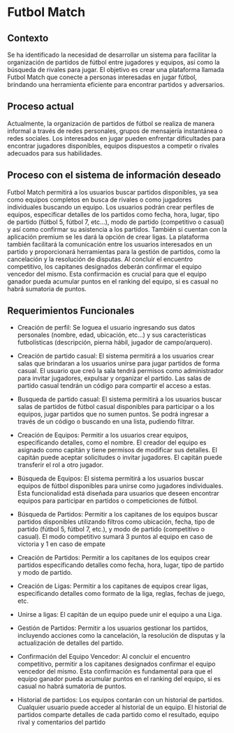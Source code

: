 # Futbol Match

## Contexto
Se ha identificado la necesidad de desarrollar un sistema para facilitar la organización de
partidos de fútbol entre jugadores y equipos, así como la búsqueda de rivales para jugar. El
objetivo es crear una plataforma llamada Futbol Match que conecte a personas interesadas
en jugar fútbol, brindando una herramienta eficiente para encontrar partidos y adversarios.

## Proceso actual
Actualmente, la organización de partidos de fútbol se realiza de manera informal a través de
redes personales, grupos de mensajería instantánea o redes sociales. Los interesados en
jugar pueden enfrentar dificultades para encontrar jugadores disponibles, equipos
dispuestos a competir o rivales adecuados para sus habilidades.

## Proceso con el sistema de información deseado
Futbol Match permitirá a los usuarios buscar partidos disponibles, ya sea como equipos
completos en busca de rivales o como jugadores individuales buscando un equipo. Los
usuarios podrán crear perfiles de equipos, especificar detalles de los partidos como fecha,
hora, lugar, tipo de partido (fútbol 5, fútbol 7, etc...), modo de partido (competitivo o casual)
y así como confirmar su asistencia a los partidos. También si cuentan con la aplicación
premium se les dará la opción de crear ligas. La plataforma también facilitará la
comunicación entre los usuarios interesados en un partido y proporcionará herramientas
para la gestión de partidos, como la cancelación y la resolución de disputas. Al concluir el
encuentro competitivo, los capitanes designados deberán confirmar el equipo vencedor del
mismo. Esta confirmación es crucial para que el equipo ganador pueda acumular puntos en
el ranking del equipo, si es casual no habrá sumatoria de puntos.

## Requerimientos Funcionales
- Creación de perfil:
Se loguea el usuario ingresando sus datos personales (nombre, edad, ubicación,
etc...) y sus características futbolísticas (descripción, pierna hábil, jugador de
campo/arquero).

- Creación de partido casual:
El sistema permitirá a los usuarios crear salas que brindaran a los usuarios unirse
para jugar partidos de forma casual. El usuario que creó la sala tendrá permisos
como administrador para invitar jugadores, expulsar y organizar el partido.
Las salas de partido casual tendrán un código para compartir el acceso a estas.

- Busqueda de partido casual:
El sistema permitirá a los usuarios buscar salas de partidos de fútbol casual
disponibles para participar o a los equipos, jugar partidos que no sumen puntos.
Se podrá ingresar a través de un código o buscando en una lista, pudiendo filtrar.

- Creación de Equipos:
Permitir a los usuarios crear equipos, especificando detalles, como el nombre. El
creador del equipo es asignado como capitán y tiene permisos de modificar sus
detalles. El capitán puede aceptar solicitudes o invitar jugadores.
El capitán puede transferir el rol a otro jugador.

- Búsqueda de Equipos:
El sistema permitirá a los usuarios buscar equipos de fútbol disponibles para unirse
como jugadores individuales. Esta funcionalidad está diseñada para usuarios que
deseen encontrar equipos para participar en partidos o competiciones de fútbol.

- Búsqueda de Partidos:
Permitir a los capitanes de los equipos buscar partidos disponibles utilizando filtros
como ubicación, fecha, tipo de partido (fútbol 5, fútbol 7, etc.), y modo de partido
(competitivo o casual). El modo competitivo sumará 3 puntos al equipo en caso de
victoria y 1 en caso de empate

- Creación de Partidos:
Permitir a los capitanes de los equipos crear partidos especificando detalles como
fecha, hora, lugar, tipo de partido y modo de partido.

- Creación de Ligas:
Permitir a los capitanes de equipos crear ligas, especificando detalles como formato
de la liga, reglas, fechas de juego, etc.

- Unirse a ligas:
El capitán de un equipo puede unir el equipo a una Liga.

- Gestión de Partidos:
Permitir a los usuarios gestionar los partidos, incluyendo acciones como la
cancelación, la resolución de disputas y la actualización de detalles del partido.

- Confirmación del Equipo Vencedor:
Al concluir el encuentro competitivo, permitir a los capitanes designados confirmar el
equipo vencedor del mismo. Esta confirmación es fundamental para que el equipo
ganador pueda acumular puntos en el ranking del equipo, si es casual no habrá
sumatoria de puntos.

- Historial de partidos:
Los equipos contarán con un historial de partidos. Cualquier usuario puede acceder
al historial de un equipo. El historial de partidos comparte detalles de cada partido
como el resultado, equipo rival y comentarios del partido


